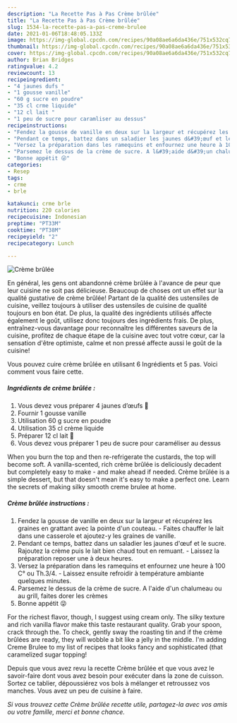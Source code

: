 ```yaml
---
description: "La Recette Pas à Pas Crème brûlée"
title: "La Recette Pas à Pas Crème brûlée"
slug: 1534-la-recette-pas-a-pas-creme-brulee
date: 2021-01-06T18:48:05.133Z
image: https://img-global.cpcdn.com/recipes/90a08ae6a6da436e/751x532cq70/creme-brulee-photo-principale-de-la-recette.jpg
thumbnail: https://img-global.cpcdn.com/recipes/90a08ae6a6da436e/751x532cq70/creme-brulee-photo-principale-de-la-recette.jpg
cover: https://img-global.cpcdn.com/recipes/90a08ae6a6da436e/751x532cq70/creme-brulee-photo-principale-de-la-recette.jpg
author: Brian Bridges
ratingvalue: 4.2
reviewcount: 13
recipeingredient:
- "4 jaunes dufs "
- "1 gousse vanille"
- "60 g sucre en poudre"
- "35 cl crme liquide"
- "12 cl lait "
- "1 peu de sucre pour caramliser au dessus"
recipeinstructions:
- "Fendez la gousse de vanille en deux sur la largeur et récupérez les graines en grattant avec la pointe d&#39;un couteau. Faites chauffer le lait dans une casserole et ajoutez-y les graines de vanille."
- "Pendant ce temps, battez dans un saladier les jaunes d&#39;œuf et le sucre. Rajoutez la crème puis le lait bien chaud tout en remuant. Laissez la préparation reposer une à deux heures."
- "Versez la préparation dans les ramequins et enfournez une heure à 100 C° ou Th.3/4. Laissez ensuite refroidir à température ambiante quelques minutes."
- "Parsemez le dessus de la crème de sucre. A l&#39;aide d&#39;un chalumeau ou au grill, faites dorer les crèmes"
- "Bonne appétit 😜"
categories:
- Resep
tags:
- crme
- brle

katakunci: crme brle 
nutrition: 220 calories
recipecuisine: Indonesian
preptime: "PT33M"
cooktime: "PT38M"
recipeyield: "2"
recipecategory: Lunch

---
```



![Crème brûlée](https://img-global.cpcdn.com/recipes/90a08ae6a6da436e/751x532cq70/creme-brulee-photo-principale-de-la-recette.jpg)

En général, les gens ont abandonné crème brûlée à l'avance de peur que leur cuisine ne soit pas délicieuse. Beaucoup de choses ont un effet sur la qualité gustative de crème brûlée! Partant de la qualité des ustensiles de cuisine, veillez toujours à utiliser des ustensiles de cuisine de qualité toujours en bon état. De plus, la qualité des ingrédients utilisés affecte également le goût, utilisez donc toujours des ingrédients frais. De plus, entraînez-vous davantage pour reconnaître les différentes saveurs de la cuisine, profitez de chaque étape de la cuisine avec tout votre cœur, car la sensation d'être optimiste, calme et non pressé affecte aussi le goût de la cuisine!

<!--inarticleads1-->

Vous pouvez cuire crème brûlée en utilisant 6 Ingrédients et 5 pas. Voici comment vous faire cette.

##### Ingrédients de crème brûlée :

1. Vous devez vous préparer 4 jaunes d’œufs 🥚
1. Fournir 1 gousse vanille
1. Utilisation 60 g sucre en poudre
1. Utilisation 35 cl crème liquide
1. Préparer 12 cl lait 🥛
1. Vous devez vous préparer 1 peu de sucre pour caraméliser au dessus


When you burn the top and then re-refrigerate the custards, the top will become soft. A vanilla-scented, rich crème brûlée is deliciously decadent but completely easy to make - and make ahead if needed. Crème brûlée is a simple dessert, but that doesn&#39;t mean it&#39;s easy to make a perfect one. Learn the secrets of making silky smooth creme brulee at home. 

<!--inarticleads2-->

##### Crème brûlée instructions :

1. Fendez la gousse de vanille en deux sur la largeur et récupérez les graines en grattant avec la pointe d&#39;un couteau. - Faites chauffer le lait dans une casserole et ajoutez-y les graines de vanille.
1. Pendant ce temps, battez dans un saladier les jaunes d&#39;œuf et le sucre. Rajoutez la crème puis le lait bien chaud tout en remuant. - Laissez la préparation reposer une à deux heures.
1. Versez la préparation dans les ramequins et enfournez une heure à 100 C° ou Th.3/4. - Laissez ensuite refroidir à température ambiante quelques minutes.
1. Parsemez le dessus de la crème de sucre. A l&#39;aide d&#39;un chalumeau ou au grill, faites dorer les crèmes
1. Bonne appétit 😜


For the richest flavor, though, I suggest using cream only. The silky texture and rich vanilla flavor make this taste restaurant quality. Grab your spoon, crack through the. To check, gently sway the roasting tin and if the crème brûlées are ready, they will wobble a bit like a jelly in the middle. I&#39;m adding Creme Brulee to my list of recipes that looks fancy and sophisticated (that caramelized sugar topping! 

<!--inarticleads1-->

<p>
Depuis que vous avez revu la recette Crème brûlée et que vous avez le savoir-faire dont vous avez besoin pour exécuter dans la zone de cuisson. Sortez ce tablier, dépoussiérez vos bols à mélanger et retroussez vos manches. Vous avez un peu de cuisine à faire.
</p>

<p>
<i>Si vous trouvez cette Crème brûlée recette utile, partagez-la avec vos amis ou votre famille, merci et bonne chance.</i>
</p>
